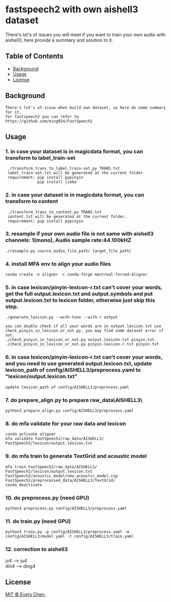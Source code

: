 # fastspeech2 with own aishell3 dataset

There's lot's of issues you will meet if you want to train your own audio with aishell3, here provide a summary and solution to it. 


## Table of Contents

- [Background](#background)
- [Usage](#usage)
- [License](#license)




## Background
```
There's lot's of issue when build own dataset, so here do some summary for it.
for fastspeech2 you can refer to https://github.com/ming024/FastSpeech2
```


## Usage

### 1. in case your dataset is in magicdata format, you can transform to label_train-set
```
 ./transform_trans_to_label_train-set.py TRANS.txt  
 label_train-set.txt will be generated at the current folder.  
 requirement: pip install pypinyin
              pip install jieba
```	

### 2. in case your dataset is in magicdata format, you can transform to content
```
 ./transform_trans_to_content.py TRANS.txt  
 content.txt will be generated at the current folder.  
 requirement: pip install pypinyin
```


### 3. resample if your own audio file is not same with aishell3 channels: 1(mono), Audio sample rate:44.100kHZ
```
./resample.py source_audio_file_path/ target_file_path/
```	

### 4. install MFA env to align your audio files
```
conda create -n aligner -c conda-forge montreal-forced-aligner
```	

### 5. in case lexicon/pinyin-lexicon-r.txt can't cover your words, get the full output.lexicon.txt and output.symbols and put output.lexicon.txt to lexicon folder, otherwise just skip this step.
```
./generate_lexicon.py --with-tone --with-r output

you can double check if all your words are in output.lexicon.txt use check_pinyin_in_lexicon_or_not.py, you may find some dataset error if not.
./check_pinyin_in_lexicon_or_not.py output.lexicon.txt pinyin.txt
./check_pinyin_in_lexicon_or_not.py pinyin-lexicon-r.txt pinyin.txt
```	

### 6. in case lexicon/pinyin-lexicon-r.txt can't cover your words, and you need to use generated output.lexicon.txt, update lexicon_path of config/AISHELL3/preprocess.yaml to "lexicon/output.lexicon.txt"
```
update lexicon_path of config/AISHELL3/preprocess.yaml
```	


### 7. do prepare_align.py to prepare raw_data\AISHELL3\
```
python3 prepare_align.py config/AISHELL3/preprocess.yaml 
```	

### 8. do mfa validate for your raw data and lexicon
```
conda activate aligner
mfa validate FastSpeech2/raw_data/AISHELL3/ FastSpeech2/lexicon/output.lexicon.txt
```	

### 9. do mfa train to generate TextGrid and acoustic model
```
mfa train FastSpeech2/raw_data/AISHELL3/ FastSpeech2/lexicon/output.lexicon.txt FastSpeech2/acoustic_model/new_acoustic_model.zip FastSpeech2/preprocessed_data/AISHELL3/TextGrid/
conda deactivate
```	

### 10. do preprocess.py (need GPU)
```
python3 preprocess.py config/AISHELL3/preprocess.yaml
```	

### 11. do train.py (need GPU)
```
python3 train.py -p config/AISHELL3/preprocess.yaml -m config/AISHELL3/model.yaml -t config/AISHELL3/train.yaml
```	

### 12. correction to aishell3
jv4 --> ju4  
din4 --> ding4


## License

[MIT © Evers Chen.](LICENSE)
